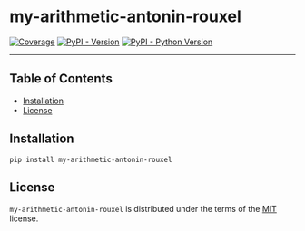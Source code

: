 # my-arithmetic-antonin-rouxel

[![Coverage](https://gitlab.univ-lr.fr/arouxel/my-arithmetic-antonin-rouxel/badges/main/coverage.svg?job=coverage)]()
[![PyPI - Version](https://img.shields.io/pypi/v/my-arithmetic-antonin-rouxel.svg)](https://pypi.org/project/my-arithmetic-antonin-rouxel)
[![PyPI - Python Version](https://img.shields.io/pypi/pyversions/my-arithmetic-antonin-rouxel.svg)](https://pypi.org/project/my-arithmetic-antonin-rouxel)

-----

## Table of Contents

- [Installation](#installation)
- [License](#license)

## Installation

```console
pip install my-arithmetic-antonin-rouxel
```

## License

`my-arithmetic-antonin-rouxel` is distributed under the terms of the [MIT](https://spdx.org/licenses/MIT.html) license.
